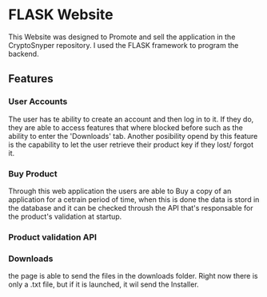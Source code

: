# FLASK Website
This Website was designed to Promote and sell the application in the CryptoSnyper repository.
  I used the FLASK framework to program the backend.


## Features

  ### User Accounts
  The user has te ability to create an account and then log in to it. If they do, they are able to access features that where blocked before
  such as the ability to enter the 'Downloads' tab.
  Another posibility opend by this feature is the capability to let the user retrieve their product key if they lost/ forgot it.
  
  ### Buy Product
  Through this web application the users are able to Buy a copy of an application for a cetrain period of time, when this is done
  the data is stord in the database and it can be checked throush the API that's responsable for the product's validation at startup.
  
  ### Product validation API

  ### Downloads
   the page is able to send the files in the downloads folder. Right now there is only a .txt file, but if it is launched, it wil send the Installer.
